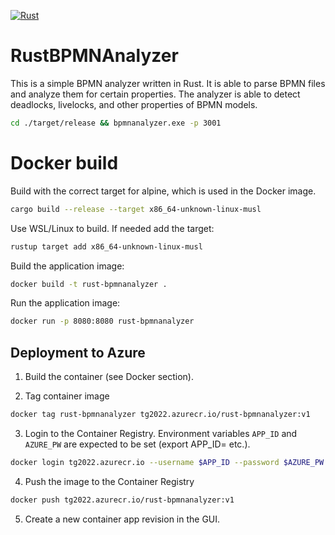 [![Rust](https://github.com/timKraeuter/RustBPMNAnalyzer/actions/workflows/rust.yml/badge.svg)](https://github.com/timKraeuter/RustBPMNAnalyzer/actions/workflows/rust.yml)

# RustBPMNAnalyzer

This is a simple BPMN analyzer written in Rust. It is able to parse BPMN files and analyze them for
certain properties. The analyzer is able to detect deadlocks, livelocks, and other properties of
BPMN models.

```bash
cd ./target/release && bpmnanalyzer.exe -p 3001
```

# Docker build

Build with the correct target for alpine, which is used in the Docker image.
```bash
cargo build --release --target x86_64-unknown-linux-musl
```

Use WSL/Linux to build. If needed add the target:

```bash
rustup target add x86_64-unknown-linux-musl
```


Build the application image:

```bash
docker build -t rust-bpmnanalyzer .
```

Run the application image:

```bash
docker run -p 8080:8080 rust-bpmnanalyzer
```

## Deployment to Azure

1. Build the container (see Docker section).

2. Tag container image

```bash
docker tag rust-bpmnanalyzer tg2022.azurecr.io/rust-bpmnanalyzer:v1
```

3. Login to the Container Registry. Environment variables `APP_ID` and `AZURE_PW` are expected to be
   set (export APP_ID=<app-id> etc.).

```bash
docker login tg2022.azurecr.io --username $APP_ID --password $AZURE_PW
```

4. Push the image to the Container Registry

```bash
docker push tg2022.azurecr.io/rust-bpmnanalyzer:v1
```

5. Create a new container app revision in the GUI.